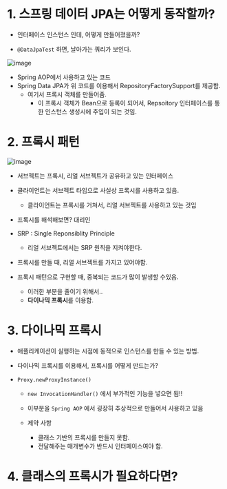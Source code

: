 # 1. 스프링 데이터 JPA는 어떻게 동작할까?

- 인터페이스 인스턴스 인데, 어떻게 만들어졌을까?

- `@DataJpaTest` 하면, 날아가는 쿼리가 보인다.

![image](https://user-images.githubusercontent.com/71244638/97169237-1439d100-17cd-11eb-870e-f70ced3447df.png)

- Spring AOP에서 사용하고 있는 코드
- Spring Data JPA가 위 코드를 이용해서 RepositoryFactorySupport를 제공함.
  - 여기서 프록시 객체를 만들어줌.
    - 이 프록시 객체가 Bean으로 등록이 되어서, Repsoitory 인터페이스를 통한 인스턴스 생성시에 주입이 되는 것임.



# 2. 프록시 패턴

![image](https://user-images.githubusercontent.com/71244638/97169457-7397e100-17cd-11eb-971e-6f4b8571be5e.png)

- 서브젝트는 프록시, 리얼 서브젝트가 공유하고 있는 인터페이스
- 클라이언트는 서브젝트 타입으로 사실상 프록시를 사용하고 있음.
  - 클라이언트는 프록시를 거쳐서, 리얼 서브젝트를 사용하고 있는 것임

- 프록시를 해석해보면? 대리인
- SRP : Single Reponsiblity Principle
  - 리얼 서브젝트에서는 SRP 원칙을 지켜야한다.

- 프록시를 만들 때, 리얼 서브젝트를 가지고 있어야함.
- 프록시 패턴으로 구현할 때, 중복되는 코드가 많이 발생할 수있음.
  - 이러한 부분을 줄이기 위해서..
  - **다이나믹 프록시**를 이용함.



# 3. 다이나믹 프록시

- 애플리케이션이 실행하는 시점에 동적으로 인스턴스를 만들 수 있는 방법.
- 다이나믹 프록시를 이용해서, 프록시를 어떻게 만드는가?

- `Proxy.newProxyInstance()`

  - `new InvocationHandler()` 에서 부가적인 기능을 넣으면 됨!!
  - 이부분을 `Spring AOP` 에서 굉장히 추상적으로 만들어서 사용하고 있음

  - 제약 사항
    - 클래스 기반의 프록시를 만들지 못함.
    - 전달해주는 매개변수가 반드시 인터페이스여야 함.



# 4. 클래스의 프록시가 필요하다면?